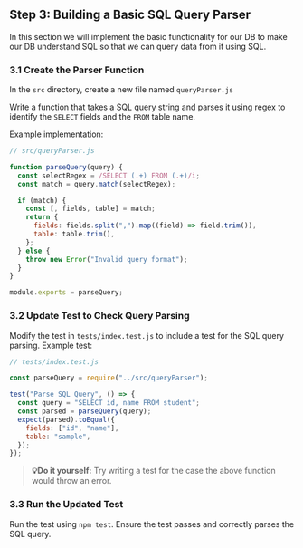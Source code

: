 ## Step 3: Building a Basic SQL Query Parser

In this section we will implement the basic functionality for our DB to make our DB understand SQL so that we can query data from it using SQL.

### 3.1 Create the Parser Function

In the `src` directory, create a new file named `queryParser.js`

Write a function that takes a SQL query string and parses it using regex to identify the `SELECT` fields and the `FROM` table name.

Example implementation:

```javascript
// src/queryParser.js

function parseQuery(query) {
  const selectRegex = /SELECT (.+) FROM (.+)/i;
  const match = query.match(selectRegex);

  if (match) {
    const [, fields, table] = match;
    return {
      fields: fields.split(",").map((field) => field.trim()),
      table: table.trim(),
    };
  } else {
    throw new Error("Invalid query format");
  }
}

module.exports = parseQuery;
```

### 3.2 Update Test to Check Query Parsing

Modify the test in `tests/index.test.js` to include a test for the SQL query parsing.
Example test:

```javascript
// tests/index.test.js

const parseQuery = require("../src/queryParser");

test("Parse SQL Query", () => {
  const query = "SELECT id, name FROM student";
  const parsed = parseQuery(query);
  expect(parsed).toEqual({
    fields: ["id", "name"],
    table: "sample",
  });
});
```

> **💡Do it yourself:** Try writing a test for the case the above function would throw an error.

### 3.3 Run the Updated Test

Run the test using `npm test`. Ensure the test passes and correctly parses the SQL query.
